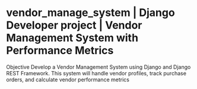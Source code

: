 # vendor_manage_system | Django Developer project | Vendor Management System with Performance Metrics
Objective
Develop a Vendor Management System using Django and Django REST Framework. This
system will handle vendor profiles, track purchase orders, and calculate vendor performance
metrics
